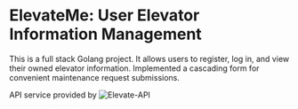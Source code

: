 # ElevateMe: User Elevator Information Management
This is a full stack Golang project. It allows users to register, log in, and view their owned
elevator information. Implemented a cascading form for convenient maintenance request submissions.

API service provided by ![Elevate-API](https://github.com/0xJungleMonkey/Elevate-API)
